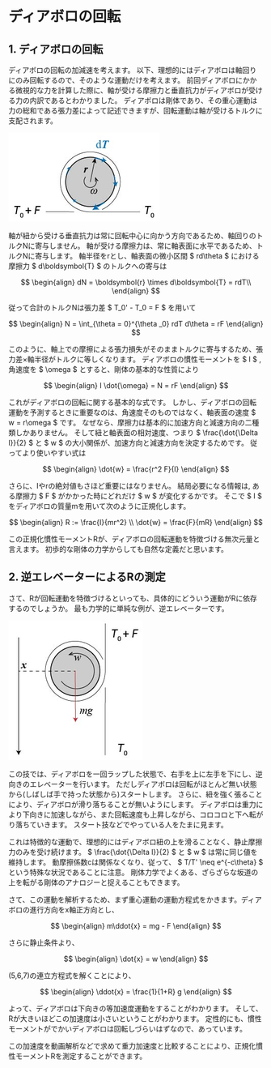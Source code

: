# ディアボロの回転

## 1. ディアボロの回転

ディアボロの回転の加減速を考えます。
以下、理想的にはディアボロは軸回りにのみ回転するので、そのような運動だけを考えます。
前回ディアボロにかかる微視的な力を計算した際に、軸が受ける摩擦力と垂直抗力がディアボロが受ける力の内訳であるとわかりました。
ディアボロは剛体であり、その重心運動は力の総和である張力差によって記述できますが、回転運動は軸が受けるトルクに支配されます。

![torque](./fig/fig7-02.jpg)

軸が紐から受ける垂直抗力は常に回転中心に向かう方向であるため、軸回りのトルクNに寄与しません。
軸が受ける摩擦力は、常に軸表面に水平であるため、トルクNに寄与します。
軸半径をrとし、軸表面の微小区間 $ rd\theta $ における摩擦力 $ d\boldsymbol{T} $ のトルクへの寄与は

$$
\begin{align}
dN = \boldsymbol{r} \times d\boldsymbol{T} = rdT\\
\end{align}
$$

従って合計のトルクNは張力差 $ T_0' - T_0 = F $ を用いて

$$
\begin{align}
N = \int_{\theta = 0}^{\theta _0} rdT d\theta = rF
\end{align}
$$

このように、軸上での摩擦による張力損失がそのままトルクに寄与するため、張力差×軸半径がトルクに等しくなります。
ディアボロの慣性モーメントを $ I $ , 角速度を $ \omega $ とすると、剛体の基本的な性質により

$$
\begin{align}
I \dot{\omega} = N = rF
\end{align}
$$

これがディアボロの回転に関する基本的な式です。
しかし、ディアボロの回転運動を予測するときに重要なのは、角速度そのものではなく、軸表面の速度 $ w = r\omega $ です。
なぜなら、摩擦力は基本的に加速方向と減速方向の二種類しかありません。
そして紐と軸表面の相対速度、つまり $ \frac{\dot{\Delta l}}{2} $ と $ w $ の大小関係が、加速方向と減速方向を決定するためです。
従ってより使いやすい式は

$$
\begin{align}
\dot{w} = \frac{r^2 F}{I}
\end{align}
$$

さらに、Iやrの絶対値もさほど重要にはなりません。
結局必要になる情報は, ある摩擦力 $ F $ がかかった時にどれだけ $ w $ が変化するかです。
そこで $ I $ をディアボロの質量mを用いて次のように正規化します。

$$
\begin{align}
R := \frac{I}{mr^2} \\
\dot{w} = \frac{F}{mR}
\end{align}
$$

この正規化慣性モーメントRが、ディアボロの回転運動を特徴づける無次元量と言えます。
初歩的な剛体の力学からしても自然な定義だと思います。


## 2. 逆エレベーターによるRの測定

さて、Rが回転運動を特徴づけるといっても、具体的にどういう運動がRに依存するのでしょうか。
最も力学的に単純な例が、逆エレベーターです。

![torque](./fig/fig7-03.jpg)

この技では、ディアボロを一回ラップした状態で、右手を上に左手を下にし、逆向きのエレベーターを行います。
ただしディアボロは回転がほとんど無い状態から(しばしば手で持った状態から)スタートします。
さらに、紐を強く張ることにより、ディアボロが滑り落ちることが無いようにします。
ディアボロは重力により下向きに加速しながら、また回転速度も上昇しながら、コロコロと下へ転がり落ちていきます。
スタート技などでやっている人をたまに見ます。

これは特徴的な運動で、理想的にはディアボロ紐の上を滑ることなく、静止摩擦力のみを受け続けます。
$ \frac{\dot{\Delta l}}{2} $ と $ w $ は常に同じ値を維持します。
動摩擦係数cは関係なくなり、従って、 $ T/T' \neq e^{-c\theta} $ という特殊な状況であることに注意。
剛体力学でよくある、ざらざらな坂道の上を転がる剛体のアナロジーと捉えることもできます。

さて、この運動を解析するため、まず重心運動の運動方程式をかきます。ディアボロの進行方向をx軸正方向とし、

$$
\begin{align}
m\ddot{x} = mg - F
\end{align}
$$

さらに静止条件より、

$$
\begin{align}
\dot{x} = w
\end{align}
$$

(5,6,7)の連立方程式を解くことにより、

$$
\begin{align}
\ddot{x} = \frac{1}{1+R} g
\end{align}
$$

よって、ディアボロは下向きの等加速度運動をすることがわかります。
そして、Rが大きいほどこの加速度は小さいということがわかります。
定性的にも、慣性モーメントがでかいディアボロは回転しづらいはずなので、あっています。

この加速度を動画解析などで求めて重力加速度と比較することにより、正規化慣性モーメントRを測定することができます。
